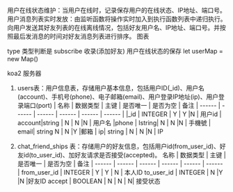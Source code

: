 用户在线状态维护：当用户在线时，记录保存用户的在线状态、IP地址、端口号。
用户消息列表实时发放：由监听函数将操作实时加入到执行函数列表中递归执行。
向用户发送其好友列表的在线离线情况，包括好友用户名、IP地址、端口号。并按照最后发消息的时间对好友消息列表进行排序。
图表

type 类型判断是 subscribe 收录(添加好友)
用户在线状态的保存
let userMap = new Map()

koa2 服务器

1. users表：用户信息表，存储用户基本信息，包括用户ID(_id)、用户名(account)、手机号(phone)、电子邮箱(email)、用户登录IP地址(ip)、用户登录端口(port)
| 名称   |	数据类型	  | 主键	| 是否唯一	| 是否为空	| 备注
| ------ | ------ | ------ | ------ | ------ | ------ |
|_id	   | INTEGER	  | Y	    |  Y      |N	      | 用户id
| account|string  | N	    |  N	    |N	      | 用户名
|phone	 | Istring| N	    |  N      |N	      | 手機號
| email|	string	N	   |  N	    |Y	       |郵箱
| ip|	string	| N	   |  N	    |N	       | IP

2. chat_friend_ships 表：存储用户的好友信息，包括用户id(from_user_id)、好友id(to_user_id)、加好友请求是否接受(accepted)。
名称	| 数据类型	| 主键	| 是否唯一	| 是否为空	| 备注
| ------ | ------ | ------ | ------ | ------ | ------ |
from_user_id	| INTEGER |	Y |	Y	| N	| 本人ID
to_user_id	| INTEGER	| N	|Y	|N	|好友ID
accept	| BOOLEAN	| N	| N | 	N|	接受状态
